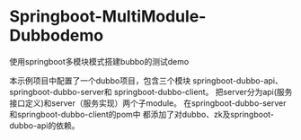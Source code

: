 # Springboot-MultiModule-Dubbodemo
使用springboot多模块模式搭建bubbo的测试demo

本示例项目中配置了一个dubbo项目，包含三个模块
springboot-dubbo-api、springboot-dubbo-server和
springboot-dubbo-client。
把server分为api(服务接口定义)和server（服务实现）两个子module。
在springboot-dubbo-server和springboot-dubbo-client的pom中
都添加了对dubbo、zk及springboot-dubbo-api的依赖。